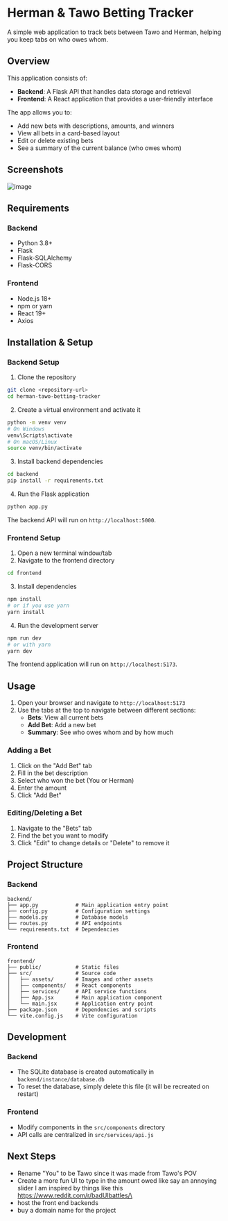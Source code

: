 # Herman & Tawo Betting Tracker

A simple web application to track bets between Tawo and Herman, helping you keep tabs on who owes whom.

## Overview

This application consists of:
- **Backend**: A Flask API that handles data storage and retrieval
- **Frontend**: A React application that provides a user-friendly interface

The app allows you to:
- Add new bets with descriptions, amounts, and winners
- View all bets in a card-based layout
- Edit or delete existing bets
- See a summary of the current balance (who owes whom)

## Screenshots


![image](https://github.com/user-attachments/assets/a534eb6a-730c-469b-834f-4e60727e7882)

## Requirements

### Backend
- Python 3.8+
- Flask
- Flask-SQLAlchemy
- Flask-CORS

### Frontend
- Node.js 18+
- npm or yarn
- React 19+
- Axios

## Installation & Setup

### Backend Setup

1. Clone the repository
```bash
git clone <repository-url>
cd herman-tawo-betting-tracker
```

2. Create a virtual environment and activate it
```bash
python -m venv venv
# On Windows
venv\Scripts\activate
# On macOS/Linux
source venv/bin/activate
```

3. Install backend dependencies
```bash
cd backend
pip install -r requirements.txt
```

4. Run the Flask application
```bash
python app.py
```

The backend API will run on `http://localhost:5000`.

### Frontend Setup

1. Open a new terminal window/tab
2. Navigate to the frontend directory
```bash
cd frontend
```

3. Install dependencies
```bash
npm install
# or if you use yarn
yarn install
```

4. Run the development server
```bash
npm run dev
# or with yarn
yarn dev
```

The frontend application will run on `http://localhost:5173`.

## Usage

1. Open your browser and navigate to `http://localhost:5173`
2. Use the tabs at the top to navigate between different sections:
   - **Bets**: View all current bets
   - **Add Bet**: Add a new bet
   - **Summary**: See who owes whom and by how much

### Adding a Bet
1. Click on the "Add Bet" tab
2. Fill in the bet description
3. Select who won the bet (You or Herman)
4. Enter the amount
5. Click "Add Bet"

### Editing/Deleting a Bet
1. Navigate to the "Bets" tab
2. Find the bet you want to modify
3. Click "Edit" to change details or "Delete" to remove it

## Project Structure

### Backend
```
backend/
├── app.py            # Main application entry point
├── config.py         # Configuration settings
├── models.py         # Database models
├── routes.py         # API endpoints
└── requirements.txt  # Dependencies
```

### Frontend
```
frontend/
├── public/           # Static files
├── src/              # Source code
│   ├── assets/       # Images and other assets
│   ├── components/   # React components
│   ├── services/     # API service functions
│   ├── App.jsx       # Main application component
│   └── main.jsx      # Application entry point
├── package.json      # Dependencies and scripts
└── vite.config.js    # Vite configuration
```

## Development

### Backend
- The SQLite database is created automatically in `backend/instance/database.db`
- To reset the database, simply delete this file (it will be recreated on restart)

### Frontend
- Modify components in the `src/components` directory
- API calls are centralized in `src/services/api.js`

## Next Steps
- Rename "You" to be Tawo since it was made from Tawo's POV
- Create a more fun UI to type in the amount owed like say an annoying slider I am inspired by things like this https://www.reddit.com/r/badUIbattles/\
- host the front end backends
-  buy a domain name for the project 
  

